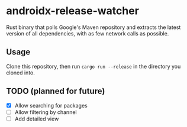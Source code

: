 # androidx-release-watcher

Rust binary that polls Google's Maven repository and extracts the latest version of all dependencies, with as few network calls as possible.

## Usage

Clone this repository, then run `cargo run --release` in the directory you cloned into.

## TODO (planned for future)

- [x] Allow searching for packages
- [ ] Allow filtering by channel
- [ ] Add detailed view
